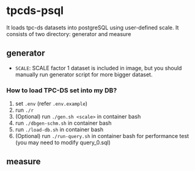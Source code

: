 # tpcds-psql

It loads tpc-ds datasets into postgreSQL using user-defined scale.
It consists of two directory: generator and measure

## generator
- `SCALE`: SCALE factor 1 dataset is included in image, but you should manually run generator script for more bigger dataset.

### How to load TPC-DS set into my DB?
1. set `.env` (refer `.env.example`)
2. run `./r`
3. (Optional) run `./gen.sh <scale>` in container bash
4. run `./dbgen-schm.sh` in container bash
5. run `./load-db.sh` in container bash
6. (Optional) run `./run-query.sh` in container bash for performance test (you may need to modify query_0.sql)

## measure
